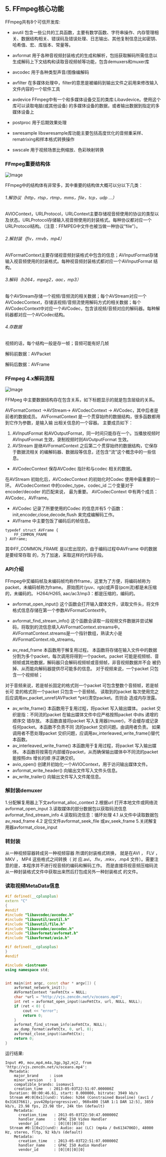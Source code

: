 ## 5. FFmpeg核心功能

FFmpeg共有8个可信开发库: 

- avutil
    包含一些公共的工具函数，主要有数学函数、字符串操作、内存管理相关、数据结构相关、错误码及错误处理、日志输出、其他复制信息比如密钥、哈希值、宏、库版本、常量等。

- avformat
    用于各种音视频封装格式的生成和解析，包括获取解码所需信息以生成解码上下文结构和读取音视频帧等功能，包含demuxers和muxer库
- avcodec
    用于各种类型声音/图像编解码
- avfilter
    在多媒体处理中，filter的意思是被编码到输出文件之前用来修改输入文件内容的一个软件工具
- avdevice
    FFmpeg中有一个和多媒体设备交互的类库:Libavdevice。使用这个库可以读取电脑(或其他设备) 的多媒体设备的数据，或者输出数据到指定的多媒体设备上
- postproc
    用于后期效果处理
- swresample
    libswresample库功能主要包括高度优化的音频重采样、rematrixing和样本格式转换操作
- swscale
    用于视频场景比例缩放、色彩映射转换


### FFmpeg重要结构体

 ![Image](https://raw.githubusercontent.com/CharonChui/Pictures/master/ffmpeg_struct_import.png?raw=true)        


FFmpeg中的结构体有非常多，其中重要的结构体大概可以分以下几类：

###### 1.解协议（http，rtsp，rtmp，mms，file，tcp，udp ...）

AVIOContext，URLProtocol，URLContext主要存储视音频使用的协议的类型以及状态。URLProtocol存储输入视音频使用的封装格式。每种协议都对应一个URLProtocol结构。（注意：FFMPEG中文件也被当做一种协议“file”）。

###### 2.解封装（flv，rmvb，mp4）

AVFormatContext主要存储视音频封装格式中包含的信息；AVInputFormat存储输入视音频使用的封装格式。每种视音频封装格式都对应一个AVInputFormat 结构。

###### 3.解码（h264，mpeg2，aac，mp3）

每个AVStream存储一个视频/音频流的相关数据；每个AVStream对应一个AVCodecContext，存储该视频/音频流使用解码方式的相关数据；每个AVCodecContext中对应一个AVCodec，包含该视频/音频对应的解码器。每种解码器都对应一个AVCodec结构。

###### 4.存数据

视频的话，每个结构一般是存一帧；音频可能有好几帧

解码前数据：AVPacket

解码后数据：AVFrame

### FFmpeg 4.x解码流程
 ![Image](https://raw.githubusercontent.com/CharonChui/Pictures/master/ffmpeg_stream_11.png?raw=true)


FFMpeg 中主要数据结构存在包含关系，如下标题显示的就是包含层级的关系。

AVFormatContext ->AVStream-> AVCodecContext -> AVCodec，其中后者是前者的数据成员。
AVFormatContext 是一个贯穿始终的数据结构，很多函数都用到它作为参数，是输入输
出相关信息的一个容器。
主要成员如下：
1. AVInputFormat 和AVOutputFormat，同一时间只能存在一个。当播放视频时AVInputFormat
生效，录制视频时则AVOutputFormat 生效。
2. AVStream 是继AVFormatContext 之后第二个贯穿始终的数据结构，它保存于数据流相关
的编解码器、数据段等信息，还包含“流”这个概念中的一些信息。

- AVCodecContext 保存AVCodec 指针和与codec 相关的数据。

在AVStream 初始化后，AVCodecContext 的初始化时Codec 使用中最重要的一环。
AVCodecContext 中的codec_type，codec_id 二个变量对于encoder/decoder 的匹配来说，
最为重要。
AVCodecContext 中有两个成员：AVCodec，AVFrame。

- AVCodec 记录了所要使用的Codec 的信息并有5 个函数：init,encoder,close,decode,flush
来完成编解码工作。
- AVFrame 中主要包饭了编码后的帧信息。
```
typedef struct AVFrame {
    FF_COMMON_FRAME
} AVFrame;
```
其中FF_COMMON_FRAME 是以宏出现的，由于编码过程中AVFrame 中的数据是要经常存取
的，为了加速，采取这样的代码手段。


### API介绍

FFmpeg中奖编码帧及未编码帧均称作frame，这里为了方便，将编码帧称为packet，未编码帧称为frame。
原始图片(yuv、rgb)或声音(pcm流)都是未压缩的，未编码的。
H264/H265, aac/ac3/mp3：都是压缩的，编码的。

- avformat_open_input()
这个函数会打开输入媒体文件，读取文件头，将文件格式信息存储在第一个参数AVFormatContext中。

- avformat_find_stream_info()
这个函数会读取一段视频文件数据并尝试解码，将取到的流信息填入AVFormatContext.streams中。
AVFormatContext.streams是一个指针数组，熟读大小是AVFormatContext.nb_streams。

- av_read_frame
本函数用于解复用过程。
本函数将存储在输入文件中的数据分割为多个packet，每次调用将得到一个packet。packet
可能是视频帧、音频帧或其他数据，解码器只会解码视频帧或音频帧，非音视频数据并不会
被扔掉、从而能向解码器提供尽可能多的信息。
对于视频来说，一个packet 只包含一个视频帧；

对于音频来说，若是帧长固定的格式则一个packet 可包含整数个音频帧，若是帧长可
变的格式则一个packet 只包含一个音频帧。
读取到的packet 每次使用完之后应调用av_packet_unref(AVPacket *pkt)清空packet。否则会
造成内存泄露。

- av_write_frame()
本函数用于复用过程，将packet 写入输出媒体。
packet 交织是指：不同流的packet 在输出媒体文件中应严格按照packet 中dts 递增的顺序交
错存放。
本函数直接将packet 写入复用器(muxer)，不会缓存或记录任何packet。本函数不负责不同
流的packet 交织问题。由调用者负责。
如果调用者不愿处理packet 交织问题，应调用av_interleaved_write_frame()替代本函数。
- av_interleaved_write_frame()
本函数用于复用过程，将packet 写入输出媒体。
本函数将按需在内部缓存packet，从而确保输出媒体中不同流的packet 能按照dts 增长的顺
序正确交织。
- avio_open()
创建并初始化一个AVIOContext，用于访问输出媒体文件。
- avformat_write_header()
向输出文件写入文件头信息。
- av_write_trailer()
向输出文件写入文件尾信息。


### 解封装demuxer
1.分配解复用器上下文avformat_alloc_context
2.根据url 打开本地文件或网络流avformat_open_input
3.读取媒体的部分数据包以获取码流信息avformat_find_stream_info
4.读取码流信息：循环处理
4.1 从文件中读取数据包av_read_frame
4.2 定位文件avformat_seek_file 或av_seek_frame
5.关闭解复用器avformat_close_input



### 转封装
从一种视频容器转成另一种视频容器
所谓的封装格式转换， 就是在AVI ， FLV ， MKV ， MP4 这些格式之间转换（ 对
应.avi，.flv，.mkv，.mp4 文件）。需要注意的是，本程序并不进行视音频的编码和解码工作。
而是直接将视音频压缩码流从一种封装格式文件中获取出来然后打包成另外一种封装格式
的文件。

### 读取视频MetaData信息
```c++
#if defined(__cplusplus)
extern "C"
{
#endif
#include "libavcodec/avcodec.h"
#include "libavutil/avutil.h"
#include "libavutil/file.h"
#include "libavcodec/avcodec.h"
#include "libavformat/avformat.h"
#include "libavformat/avio.h"

#if defined(__cplusplus)
}
#endif

#include <iostream>
using namespace std;


int main(int argc, const char * argv[]) {
    avformat_network_init();
    AVFormatContext *avFmtCtx = NULL;
    char *url = "http://vjs.zencdn.net/v/oceans.mp4";
    int ret = avformat_open_input(&avFmtCtx, url, NULL, NULL);
    if (ret < 0) {
        cout << "error";
        return 0;
    }
    avformat_find_stream_info(avFmtCtx, NULL);
    av_dump_format(avFmtCtx, 0, url, 0);
    avformat_close_input(&avFmtCtx);
    return 0;
}
```
运行结果:  
```
Input #0, mov,mp4,m4a,3gp,3g2,mj2, from 'http://vjs.zencdn.net/v/oceans.mp4':
  Metadata:
    major_brand     : isom
    minor_version   : 1
    compatible_brands: isomavc1
    creation_time   : 2013-05-03T22:51:07.000000Z
  Duration: 00:00:46.61, start: 0.000000, bitrate: 3949 kb/s
  Stream #0:0[0x1](und): Video: h264 (Constrained Baseline) (avc1 / 0x31637661), yuv420p(progressive), 960x400 [SAR 1:1 DAR 12:5], 3859 kb/s, 23.98 fps, 23.98 tbr, 24k tbn (default)
    Metadata:
      creation_time   : 2013-05-03T22:50:47.000000Z
      handler_name    : GPAC ISO Video Handler
      vendor_id       : [0][0][0][0]
  Stream #0:1[0x2](und): Audio: aac (LC) (mp4a / 0x6134706D), 48000 Hz, stereo, fltp, 92 kb/s (default)
    Metadata:
      creation_time   : 2013-05-03T22:51:07.000000Z
      handler_name    : GPAC ISO Audio Handler
      vendor_id       : [0][0][0][0]
```


